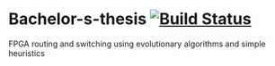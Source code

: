 # Bachelor-s-thesis    [![Build Status](https://travis-ci.com/as51340/Bachelor-s-thesis.svg?token=TCeBAEmBqy1p2x6EUzVs&branch=main)](https://travis-ci.com/as51340/Bachelor-s-thesis)
FPGA routing and switching using evolutionary algorithms and simple heuristics
